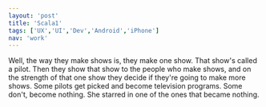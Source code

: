 ```yaml
---
layout: 'post'
title: 'Scala1'
tags: ['UX','UI','Dev','Android','iPhone']
nav: 'work'
---
```

Well, the way they make shows is, they make one show. That show's called a pilot. Then they show that show to the people who make shows, and on the strength of that one show they decide if they're going to make more shows. Some pilots get picked and become television programs. Some don't, become nothing. She starred in one of the ones that became nothing.